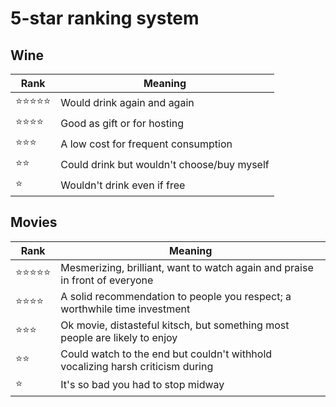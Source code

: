 # 5-star ranking system

## Wine

| Rank  | Meaning                                    |
|-------|--------------------------------------------|
| ⭐⭐⭐⭐⭐ | Would drink again and again                |
| ⭐⭐⭐⭐  | Good as gift or for hosting                |
| ⭐⭐⭐   | A low cost for frequent consumption        |
| ⭐⭐    | Could drink but wouldn't choose/buy myself |
| ⭐     | Wouldn't drink even if free                |


## Movies

| Rank  | Meaning                                                                        |
|-------|--------------------------------------------------------------------------------|
| ⭐⭐⭐⭐⭐ | Mesmerizing, brilliant, want to watch again and praise in front of everyone    |
| ⭐⭐⭐⭐  | A solid recommendation to people you respect; a worthwhile time investment     |
| ⭐⭐⭐   | Ok movie, distasteful kitsch, but something most people are likely to enjoy    |
| ⭐⭐    | Could watch to the end but couldn't withhold vocalizing harsh criticism during |
| ⭐     | It's so bad you had to stop midway                                             |
